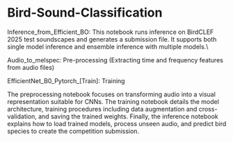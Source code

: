 # Bird-Sound-Classification

Inference_from_Efficient_BO:
This notebook runs inference on BirdCLEF 2025 test soundscapes and generates a submission file. It supports both single model inference and ensemble inference with multiple models.\\

Audio_to_melspec:
Pre-processing (Extracting time and frequency features from audio files)

EfficientNet_B0_Pytorch_[Train]:
Training 

The preprocessing notebook focuses on transforming audio into a visual representation suitable for CNNs. The training notebook details the model architecture, training procedures including data augmentation and cross-validation, and saving the trained weights. Finally, the inference notebook explains how to load trained models, process unseen audio, and predict bird species to create the competition submission.





